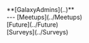 <div class='linkbox'>
**[GalaxyAdmins](..)**<br />
---
[Meetups](../Meetups)<br />
[Future](../Future)<br />
[Surveys](../Surveys)<br />
</div>
